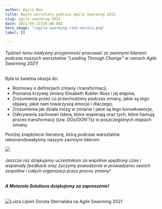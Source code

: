```yaml
---
author: Agile Box
title: Nasze warsztaty podczas Agile Swarming 2021
slug: agile-swarming-2021
date: 2021-04-21T20:00:00Z
hero_image: "/agile-swarming-rzut-murala.png"
label: []

---
```

###### Tydzień temu miałyśmy przyjemność pracować ze zwinnymi liderami podczas naszych warsztatów "Leading Through Change" w ramach Agile Swarming 2021!

Była to świetna okazja do:

* Rozmowy o definicjach zmiany i transformacji,
* Poznania krzywej zmiany Elisabeth Kubler-Ross i jej etapów,
* Zrozumienia przez co przechodzimy podczas zmiany, jakie są tego objawy, jakie nam towarzyszą emocje i dlaczego,
* Zrozumienia jak działa mózg w zmianie i jakie są tego konsekwencje,
* Odkrywania zachowań lidera, które wspierają oraz tych, które hamują proces transformacji (tzw. DOs/DON'Ts) w poszczególnych etapach zmiany.

Poniżej znajdziecie literaturę, którą podczas warsztatów rekomendowałyśmy  naszym zwinnym liderom:

![](/agile-swarming-polecana-literatura.jpg)

###### Jeszcze raz dziękujemy uczestnikom za wspólnie spędzony czas i wspaniały feedback oraz życzymy powodzenia w prowadzeniu swoich zespołów i całych organizacji przez proces zmiany!‍

######           

######          **A Motorola Solutions dziękujemy za zaproszenie!**

![Luiza Lipień Dorota Sternalska na Agile Swarming 2021](/dsc_6449pp_male_agileswarming.jpg "Agile Box na Agile Swarming 2021")